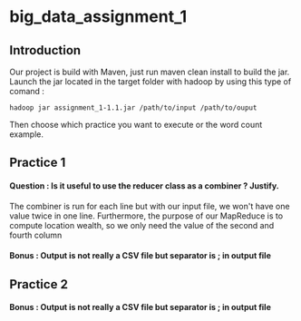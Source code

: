 # big_data_assignment_1

## Introduction

Our project is build with Maven, just run maven clean install to build the jar.
Launch the jar located in the target folder with hadoop by using this type of comand :
```
hadoop jar assignment_1-1.1.jar /path/to/input /path/to/ouput
```
Then choose which practice you want to execute or the word count example. 

## Practice 1

#### Question : Is it useful to use the reducer class as a combiner ? Justify.

The combiner is run for each line but with our input file, we won't have one value twice in one line. Furthermore, the purpose of our MapReduce is to compute location wealth, so we only need the value of the second and fourth column 

#### Bonus : Output is not really a CSV file but separator is ; in output file

## Practice 2

#### Bonus : Output is not really a CSV file but separator is ; in output file
